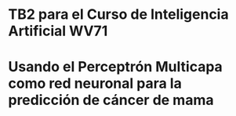 # TB2 para el Curso de Inteligencia Artificial WV71
# Usando el Perceptrón Multicapa como red neuronal para la predicción de cáncer de mama